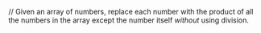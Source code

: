 // Given an array of numbers, replace each number with the product of all the numbers in the array except the number itself *without* using division.